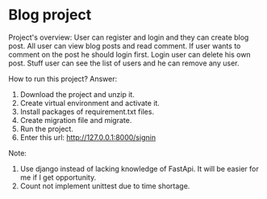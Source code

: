 # Blog project
Project's overview: User can register and login and they can create blog post. All user can view blog posts and read comment.
If user wants to comment on the post he should login first. Login user can delete his own post. Stuff user can see the list 
of users and he can remove any user.

How to run this project? 
Answer:

1. Download the project and unzip it.
2. Create virtual environment and activate it.
3. Install packages of requirement.txt files.
4. Create migration file and migrate.
5. Run the project.
6. Enter this url: http://127.0.0.1:8000/signin

Note: 
1. Use django instead of lacking knowledge of FastApi. It will be easier for me if I get opportunity.
2. Count not implement unittest due to time shortage. 
